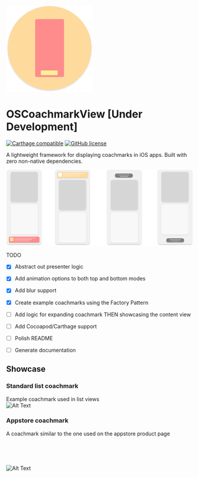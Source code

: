![Alt Text](/Docs/images/header.png)


# OSCoachmarkView [Under Development]
  [![Carthage compatible](https://img.shields.io/badge/Carthage-compatible-4BC51D.svg?style=flat)](https://github.com/Carthage/Carthage)  [![GitHub license](https://img.shields.io/badge/license-MIT-lightgrey.svg)](https://raw.githubusercontent.com/Carthage/Carthage/master/LICENSE.md)   

A lightweight framework for displaying coachmarks in iOS apps. 
Built with zero non-native dependencies.

![Alt Text](/Docs/images/illustrations.png)

TODO
* [X] Abstract out presenter logic
* [X] Add animation options to both top and bottom modes
* [X] Add blur support
* [X] Create example coachmarks using the Factory Pattern
* [ ] Add logic for expanding coachmark THEN showcasing the content view
* [ ] Add Cocoapod/Carthage support
* [ ] Polish README
* [ ] Generate documentation



## Showcase 

### Standard list coachmark

Example coachmark used in list views  
![Alt Text](/Docs/images/standard_coachmark.gif)


### Appstore coachmark

A coachmark similar to the one used on the appstore product page  
<pre> 


</pre>
![Alt Text](/Docs/images/appstore_coachmark.gif)  




